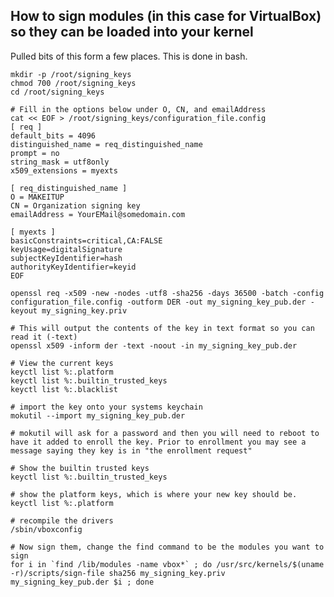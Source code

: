 ## How to sign modules (in this case for VirtualBox) so they can be loaded into your kernel

Pulled bits of this form a few places. This is done in bash.


    mkdir -p /root/signing_keys
    chmod 700 /root/signing_keys
    cd /root/signing_keys
    
    # Fill in the options below under O, CN, and emailAddress
    cat << EOF > /root/signing_keys/configuration_file.config
    [ req ]
    default_bits = 4096
    distinguished_name = req_distinguished_name
    prompt = no
    string_mask = utf8only
    x509_extensions = myexts
    
    [ req_distinguished_name ]
    O = MAKEITUP
    CN = Organization signing key
    emailAddress = YourEMail@somedomain.com
    
    [ myexts ]
    basicConstraints=critical,CA:FALSE
    keyUsage=digitalSignature
    subjectKeyIdentifier=hash
    authorityKeyIdentifier=keyid
    EOF
    
    openssl req -x509 -new -nodes -utf8 -sha256 -days 36500 -batch -config configuration_file.config -outform DER -out my_signing_key_pub.der -keyout my_signing_key.priv
    
    # This will output the contents of the key in text format so you can read it (-text)
    openssl x509 -inform der -text -noout -in my_signing_key_pub.der
    
    # View the current keys
    keyctl list %:.platform
    keyctl list %:.builtin_trusted_keys
    keyctl list %:.blacklist
    
    # import the key onto your systems keychain
    mokutil --import my_signing_key_pub.der
    
    # mokutil will ask for a password and then you will need to reboot to have it added to enroll the key. Prior to enrollment you may see a message saying they key is in "the enrollment request"
    
    # Show the builtin trusted keys
    keyctl list %:.builtin_trusted_keys
    
    # show the platform keys, which is where your new key should be.
    keyctl list %:.platform
    
    # recompile the drivers
    /sbin/vboxconfig
    
    # Now sign them, change the find command to be the modules you want to sign
    for i in `find /lib/modules -name vbox*` ; do /usr/src/kernels/$(uname -r)/scripts/sign-file sha256 my_signing_key.priv my_signing_key_pub.der $i ; done
    
